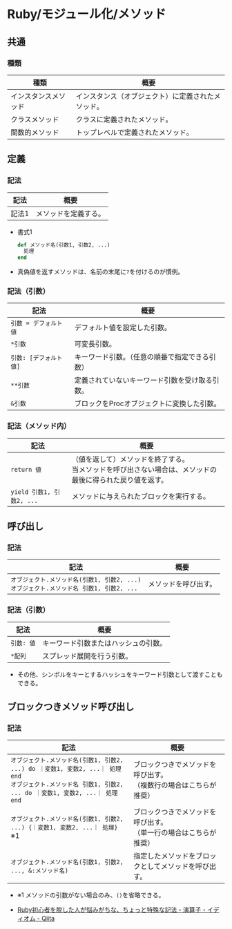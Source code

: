 # Ruby/モジュール化/メソッド

## 共通

### 種類

| 種類                 | 概要                                               |
| -------------------- | -------------------------------------------------- |
| インスタンスメソッド | インスタンス（オブジェクト）に定義されたメソッド。 |
| クラスメソッド       | クラスに定義されたメソッド。                       |
| 関数的メソッド       | トップレベルで定義されたメソッド。                 |

## 定義

### 記法

| 記法  | 概要                 |
| ----- | -------------------- |
| 記法1 | メソッドを定義する。 |

- 書式1

  ```ruby
  def メソッド名(引数1, 引数2, ...)
    処理
  end
  ```

- 真偽値を返すメソッドは、名前の末尾に`?`を付けるのが慣例。

### 記法（引数）

| 記法                   | 概要                                           |
| ---------------------- | ---------------------------------------------- |
| `引数 = デフォルト値`  | デフォルト値を設定した引数。                   |
| `*引数`                | 可変長引数。                                   |
| `引数: [デフォルト値]` | キーワード引数。（任意の順番で指定できる引数） |
| `**引数`               | 定義されていないキーワード引数を受け取る引数。 |
| `&引数`                | ブロックをProcオブジェクトに変換した引数。     |

### 記法（メソッド内）

| 記法                      | 概要                                                         |
| ------------------------- | ------------------------------------------------------------ |
| `return 値`               | （値を返して）メソッドを終了する。<br />当メソッドを呼び出さない場合は、メソッドの最後に得られた戻り値を返す。 |
| `yield 引数1, 引数2, ...` | メソッドに与えられたブロックを実行する。                     |

## 呼び出し

### 記法

| 記法                                                         | 概要                 |
| ------------------------------------------------------------ | -------------------- |
| `オブジェクト.メソッド名(引数1, 引数2, ...)`<br />`オブジェクト.メソッド名 引数1, 引数2, ...` | メソッドを呼び出す。 |

### 記法（引数）

| 記法       | 概要                                 |
| ---------- | ------------------------------------ |
| `引数: 値` | キーワード引数またはハッシュの引数。 |
| ``*配列``  | スプレッド展開を行う引数。           |

- その他、シンボルをキーとするハッシュをキーワード引数として渡すこともできる。

## ブロックつきメソッド呼び出し

### 記法

| 記法                                                        | 概要                                                         |
| ----------------------------------------------------------- | ------------------------------------------------------------ |
| `オブジェクト.メソッド名(引数1, 引数2, ...) do ｜変数1, 変数2, ...｜ 処理 end`<br />`オブジェクト.メソッド名 引数1, 引数2, ... do ｜変数1, 変数2, ...｜ 処理 end` | ブロックつきでメソッドを呼び出す。<br />（複数行の場合はこちらが推奨） |
| `オブジェクト.メソッド名(引数1, 引数2, ...) {｜変数1, 変数2, ...｜ 処理}` ※1 | ブロックつきでメソッドを呼び出す。<br />（単一行の場合はこちらが推奨） |
| `オブジェクト.メソッド名(引数1, 引数2, ..., &:メソッド名)`  | 指定したメソッドをブロックとしてメソッドを呼び出す。         |

- ※1 メソッドの引数がない場合のみ、`()`を省略できる。

- [Ruby初心者を脱した人が悩みがちな、ちょっと特殊な記法・演算子・イディオム - Qiita](https://qiita.com/nashirox/items/0c885edf7d78fd5a83f1)
